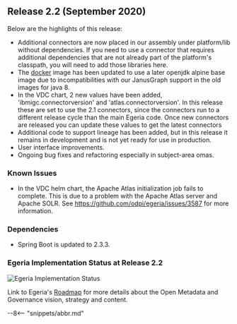<!-- SPDX-License-Identifier: CC-BY-4.0 -->
<!-- Copyright Contributors to the Egeria project. -->

## Release 2.2 (September 2020)

Below are the highlights of this release:

 * Additional connectors are now placed in our assembly under platform/lib without dependencies. If you need to use a connector that requires additional dependencies that are not already part of the platform's classpath, you will need to add those libraries here.
 * The [docker](https://hub.docker.com/repository/docker/odpi/egeria/tags?page=1&name=2.2) image has been updated to use a later openjdk alpine base image due to incompatibilities with our JanusGraph support in the old images for java 8.
 * In the VDC chart, 2 new values have been added, 'ibmigc.connectorversion' and 'atlas.connectorversion'. In this release these are set to use the 2.1 connectors, since the connectors run to a different release cycle than the main Egeria code. Once new connectors are released you can update these values to get the latest connectors 
 * Additional code to support lineage has been added, but in this release it remains in development and is not yet ready for use in production.
 * User interface improvements.
 * Ongoing bug fixes and refactoring especially in subject-area omas.

### Known Issues
 * In the VDC helm chart, the Apache Atlas initialization job fails to complete. This is due to a problem with the Apache Atlas server and Apache SOLR. See https://github.com/odpi/egeria/issues/3587 for more information.

### Dependencies
 * Spring Boot is updated to 2.3.3.
 
### Egeria Implementation Status at Release 2.2
 
 ![Egeria Implementation Status](/release-notes/functional-organization-showing-implementation-status-for-2.2.png)
 
 Link to Egeria's [Roadmap](/release-notes/roadmap/) for more details about the
 Open Metadata and Governance vision, strategy and content.

--8<-- "snippets/abbr.md"
